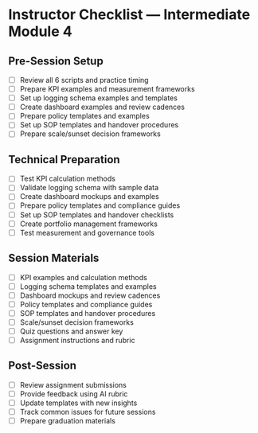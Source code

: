 # Instructor Checklist — Intermediate Module 4

## Pre-Session Setup

- [ ] Review all 6 scripts and practice timing
- [ ] Prepare KPI examples and measurement frameworks
- [ ] Set up logging schema examples and templates
- [ ] Create dashboard examples and review cadences
- [ ] Prepare policy templates and examples
- [ ] Set up SOP templates and handover procedures
- [ ] Prepare scale/sunset decision frameworks

## Technical Preparation

- [ ] Test KPI calculation methods
- [ ] Validate logging schema with sample data
- [ ] Create dashboard mockups and examples
- [ ] Prepare policy templates and compliance guides
- [ ] Set up SOP templates and handover checklists
- [ ] Create portfolio management frameworks
- [ ] Test measurement and governance tools

## Session Materials

- [ ] KPI examples and calculation methods
- [ ] Logging schema templates and examples
- [ ] Dashboard mockups and review cadences
- [ ] Policy templates and compliance guides
- [ ] SOP templates and handover procedures
- [ ] Scale/sunset decision frameworks
- [ ] Quiz questions and answer key
- [ ] Assignment instructions and rubric

## Post-Session

- [ ] Review assignment submissions
- [ ] Provide feedback using AI rubric
- [ ] Update templates with new insights
- [ ] Track common issues for future sessions
- [ ] Prepare graduation materials
